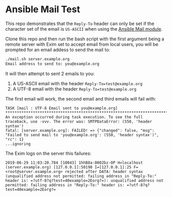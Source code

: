 # Ansible Mail Test

This repo demonstrates that the `Reply-To` header can only be set if the character set of the email is `US-ASCII` when using the [Ansible Mail module](https://docs.ansible.com/ansible/latest/modules/mail_module.html).

Clone this repo and then run the bash script with the first argument being a remote server with Exim set to accept email from local users, you will be prompted for an email addess to send the mail to:

```bash
./mail.sh server.example.org
Email address to send to: you@example.org
```

It will then attempt to sent 2 emails to you:

1. A US-ASCII email with the header `Reply-To=test@example.org`
3. A UTF-8 email with the header `Reply-To=test@example.org`

The first email will work, the second email and third emails will fail with:

```
TASK [mail : UTF-8 Email sent to you@example.org] ******************************************************************************************************
An exception occurred during task execution. To see the full traceback, use -vvv. The error was: SMTPDataError: (550, 'header syntax')
fatal: [server.example.org]: FAILED! => {"changed": false, "msg": "Failed to send mail to 'you@example.org': (550, 'header syntax')", "rc": 1}
...ignoring

```

The Exim logs on the server this failures:

```
2019-06-29 11:03:20.784 [10043] 1hhB8a-0002bz-OP H=localhost (server.example.org) [127.0.0.1]:50190 I=[127.0.0.1]:25 F=<root@server.example.org> rejected after DATA: header syntax (unqualified address not permitted: failing address in "Reply-To:" header is: =?utf-8?q?test=40example=2Eorg?=): unqualified address not permitted: failing address in "Reply-To:" header is: =?utf-8?q?test=40example=2Eorg?=
```
